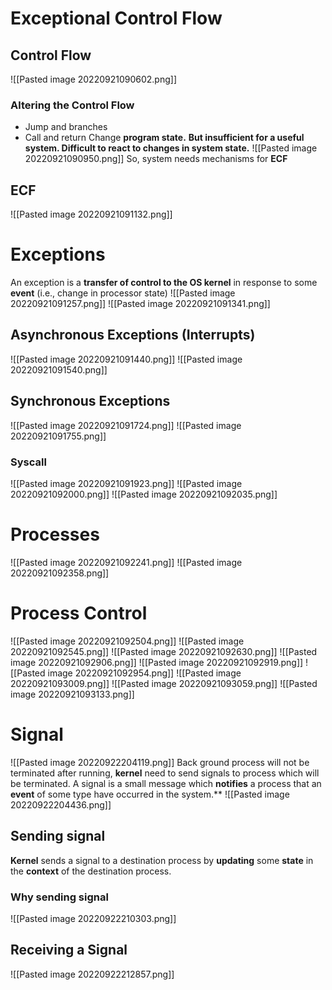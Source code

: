 # Exceptional Control Flow
## Control Flow
![[Pasted image 20220921090602.png]]
### Altering the Control Flow
* Jump and branches
* Call and return
Change **program state.**
**But insufficient for a useful system. Difficult to react to changes in system state.**
![[Pasted image 20220921090950.png]]
So, system needs mechanisms for **ECF**
## ECF
![[Pasted image 20220921091132.png]]
# Exceptions
An exception is a **transfer of control to the OS kernel** in response to some **event** (i.e., change in processor state)
![[Pasted image 20220921091257.png]]
![[Pasted image 20220921091341.png]]
## Asynchronous Exceptions (Interrupts)
![[Pasted image 20220921091440.png]]
![[Pasted image 20220921091540.png]]
## Synchronous Exceptions
![[Pasted image 20220921091724.png]]
![[Pasted image 20220921091755.png]]
### Syscall
![[Pasted image 20220921091923.png]]
![[Pasted image 20220921092000.png]]
![[Pasted image 20220921092035.png]]
# Processes
![[Pasted image 20220921092241.png]]
![[Pasted image 20220921092358.png]]
# Process Control
![[Pasted image 20220921092504.png]]
![[Pasted image 20220921092545.png]]
![[Pasted image 20220921092630.png]]
![[Pasted image 20220921092906.png]]
![[Pasted image 20220921092919.png]]
![[Pasted image 20220921092954.png]]
![[Pasted image 20220921093009.png]]
![[Pasted image 20220921093059.png]]
![[Pasted image 20220921093133.png]]
# Signal
![[Pasted image 20220922204119.png]]
Back ground process will not be terminated after running, **kernel** need to send signals to process which will be terminated.
A signal is a small message which **notifies** a process that an **event** of some type have occurred in the system.** 
![[Pasted image 20220922204436.png]]
## Sending signal
**Kernel** sends a signal to a destination process by **updating** some **state** in the **context** of the destination process.
### Why sending signal 
![[Pasted image 20220922210303.png]]
## Receiving a Signal
![[Pasted image 20220922212857.png]]
